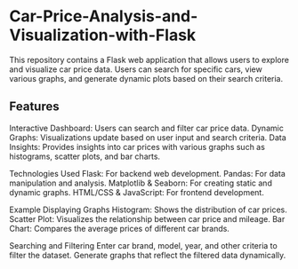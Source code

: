 # Car-Price-Analysis-and-Visualization-with-Flask
This repository contains a Flask web application that allows users to explore and visualize car price data. Users can search for specific cars, view various graphs, and generate dynamic plots based on their search criteria.


## Features
Interactive Dashboard: Users can search and filter car price data.
Dynamic Graphs: Visualizations update based on user input and search criteria.
Data Insights: Provides insights into car prices with various graphs such as histograms, scatter plots, and bar charts.


Technologies Used
Flask: For backend web development.
Pandas: For data manipulation and analysis.
Matplotlib & Seaborn: For creating static and dynamic graphs.
HTML/CSS & JavaScript: For frontend development.

Example
Displaying Graphs
Histogram: Shows the distribution of car prices.
Scatter Plot: Visualizes the relationship between car price and mileage.
Bar Chart: Compares the average prices of different car brands.

Searching and Filtering
Enter car brand, model, year, and other criteria to filter the dataset.
Generate graphs that reflect the filtered data dynamically.

